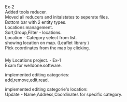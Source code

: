 #####

Ex-2  
Added tools reducer.  
Moved all reducers and initalstates to seperate files.  
Bottom bar with 2 entity types.  
Locations management.  
Sort,Group,Filter - locations.  
Location - Category select from list.  
showing location on map. (Leaflet library )  
Pick coordinates from the map by clicking.

#####

My Locations project. - Ex-1  
Exam for welldone.software.

implemented editing categories:  
add,remove,edit,read.

implemented editing categorie's location:  
Update - Name,Address,Coordinates for specific category.
